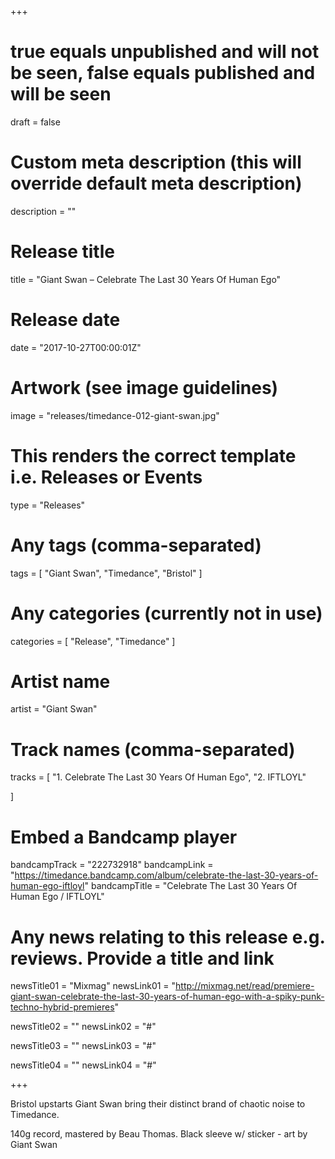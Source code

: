 +++

# true equals unpublished and will not be seen, false equals published and will be seen
draft = false

# Custom meta description (this will override default meta description)
description = ""

# Release title
title = "Giant Swan – Celebrate The Last 30 Years Of Human Ego"

# Release date
date = "2017-10-27T00:00:01Z"

# Artwork (see image guidelines)
image = "releases/timedance-012-giant-swan.jpg"

# This renders the correct template i.e. Releases or Events
type = "Releases"

# Any tags (comma-separated)
tags = [ 
	"Giant Swan", 
	"Timedance",
	"Bristol"
]

# Any categories (currently not in use)
categories = [ 
	"Release", 
	"Timedance" 
]

# Artist name
artist = "Giant Swan"

# Track names (comma-separated)
tracks = [
	"1. Celebrate The Last 30 Years Of Human Ego",
	"2. IFTLOYL"
	
]

# Embed a Bandcamp player
bandcampTrack = "222732918"
bandcampLink = "https://timedance.bandcamp.com/album/celebrate-the-last-30-years-of-human-ego-iftloyl"
bandcampTitle = "Celebrate The Last 30 Years Of Human Ego / IFTLOYL"

# Any news relating to this release e.g. reviews. Provide a title and link
newsTitle01 = "Mixmag"
newsLink01 = "http://mixmag.net/read/premiere-giant-swan-celebrate-the-last-30-years-of-human-ego-with-a-spiky-punk-techno-hybrid-premieres"

newsTitle02 = ""
newsLink02 = "#"

newsTitle03 = ""
newsLink03 = "#"

newsTitle04 = ""
newsLink04 = "#"

+++

<!-- Provide a summary/statement below -->
Bristol upstarts Giant Swan bring their distinct brand of chaotic noise to Timedance. 
 
140g record, mastered by Beau Thomas. Black sleeve w/ sticker - art by Giant Swan

